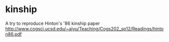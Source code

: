 # kinship
A try to reproduce Hinton's '86 kinship paper http://www.cogsci.ucsd.edu/~ajyu/Teaching/Cogs202_sp12/Readings/hinton86.pdf
